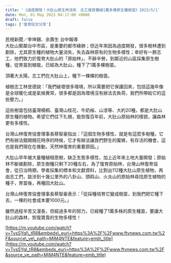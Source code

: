 ```yaml
---
title: '《過度開發！大肚山原生林消失　志工復育種植1萬多棵原生種樹苗》2023/5/1'
date: Mon, 01 May 2023 04:17:00 +0000
draft: false
tags: ['復育短文分享']
---
```


民視新聞／李坤錫、余壽生 台中報導  
大肚山緊鄰台中市區，是重要的都市綠肺；但近年來因為過度開發，很多樹林遭到剷除，尤其原生種的植物大量消失，失去森林原有的生物多樣性；幸好有一群志工，他們致力於復育大肚山的「原始林」，不辭辛勞，到鄰近的山區採集原生樹種，從育苗到植栽，已經為大肚山，種下了1萬多棵樹苗。

頂著大太陽，志工們在大肚山上，種下一棵棵的樹苗。

植樹志工林昱德說：「我們破壞很多環境，所以需要把它保護回來，包括這幾年像是全球暖化或是氣候異常，很多都是因為環境沒有辦法去負荷，我們所帶給它的這些壓力。」

這些樹苗包括臺灣楊桐、臺灣山桂花、牛奶榕、山漆等、大約20種，都是大肚山原生種的植物。希望它們往下扎根，能恢復百年前，大肚山原始林的樣貌，讓森林更有多樣性。

台灣山林復育協會理事長蔡智豪指出：「這個生物多樣性，就是有這麼多樹種，它們有辦法錯開開花時序的時候，它才有辦法讓我們野生的蜜蜂，有存活的機會，這也是我們現在在推動，天然林復育的重要原因。」

大肚山早年被大量種植相思樹，缺乏生態多樣性，加上近年來土地大量開發；原始林不斷被剷除，原生樹種只剩下20種左右，為了復育原始林，台灣山林復育協會，從日治時期，學者採集的標本和文獻資料，比對出112種大肚山原生植物，再由志工們，跋涉到十幾公里外的八卦山、頭嵙山、火炎山的原始林尋找原生植物的種子，育苗後，再種回大肚山。

台灣山林復育協會理事長蔡智豪表示：「從採種培育它變成樹苗，到我們把它種下去，一棵的社會成本要1000元。」

雖然過程辛苦又漫長，但經過多年的努力，已經種了1萬多株的原生種苗，要讓大肚山的森林，恢復寶貴的生物多樣性！

[https://m.youtube.com/watch?v=TysSYql\_tR8&embeds\_euri=https%3A%2F%2Fwww.ftvnews.com.tw%2F&source\_ve\_path=MjM4NTE&feature=emb\_title](https://m.youtube.com/watch?v=TysSYql_tR8&embeds_euri=https%3A%2F%2Fwww.ftvnews.com.tw%2F&source_ve_path=MjM4NTE&feature=emb_title)